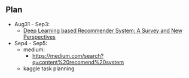 ## Plan
* Aug31 - Sep3:
  * [Deep Learning based Recommender System: A Survey and New Perspectives](https://arxiv.org/pdf/1707.07435.pdf)
* Sep4 - Sep5:
  * medium:
    * https://medium.com/search?q=content%20recomend%20system
  * kaggle task planning
